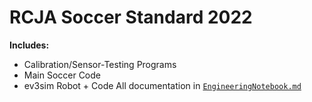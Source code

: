 # RCJA Soccer Standard 2022
**Includes:**
- Calibration/Sensor-Testing Programs
- Main Soccer Code
- ev3sim Robot + Code
All documentation in [`EngineeringNotebook.md`](https://github.com/denyahnov/rc2022/blob/main/EngineeringNotebook.md)
